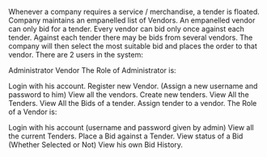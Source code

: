 Whenever a company requires a service / merchandise, a tender is floated. Company maintains an empanelled list of Vendors. An empanelled vendor can only bid for a tender. Every vendor can bid only once against each tender. Against each tender there may be bids from several vendors. The company will then select the most suitable bid and places the order to that vendor.
There are 2 users in the system:

Administrator
Vendor
The Role of Administrator is:

Login with his account.
Register new Vendor. (Assign a new username and password to him)
View all the vendors.
Create new tenders.
View All the Tenders.
View All the Bids of a tender.
Assign tender to a vendor.
The Role of a Vendor is:

Login with his account (username and password given by admin)
View all the current Tenders.
Place a Bid against a Tender.
View status of a Bid (Whether Selected or Not)
View his own Bid History.
